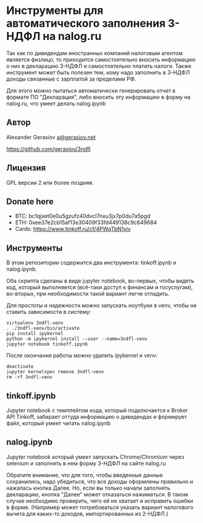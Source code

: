 # Инструменты для автоматического заполнения 3-НДФЛ на nalog.ru

Так как по дивидендам иностранных компаний налоговым агентом является физлицо, то приходится самостоятельно вносить информацию о них в декларацию 3-НДФЛ и самостоятельно платить налоги.
Также инструмент может быть полезен тем, кому надо заполнить в 3-НДФЛ доходы связанные с зарплатой за пределами РФ.

Для этого можно пытаться автоматически генерировать отчет в формате ПО "Декларация", либо вносить эту информацию в форму на nalog.ru, что умеет делать nalog.ipynb

## Автор

Alexander Gerasiov <a@gerasiov.net>

https://github.com/gerasiov/3ndfl

## Лицензия 
GPL версии 2 или более поздняя.

## Donate here

* BTC: bc1qjxet0e0u5gzufz40dvcl7nxu3jx7p0du7a5pgd
* ETH: 0xee37e2cb15af13e30409f33fd449138c9c649684
* Cards: https://www.tinkoff.ru/cf/4PWqTbN1xiv


## Инструменты

В этом репозитории содержится два инструмента: tinkoff.ipynb и nalog.ipynb.

Оба скрипта сделаны в виде jupyter notebook, во-первых, чтобы видеть код, который выполняется (всё-таки доступ к финансам и госуслугам), во-вторых, при необходимости такой вариант легче отладить.

Для простоты и надежности можно запускать ноутбуки в venv, чтобы не ставить зависимости в систему:
```
virtualenv 3ndfl-venv
. ./3ndfl-venv/bin/activate
pip install ipykernel
python -m ipykernel install --user --name=3ndfl-venv
jupyter notebook tinkoff.ipynb
```

После окончания работы можно удалить ipykernel и venv:
```
deactivate
jupyter kernelspec remove 3ndfl-venv
rm -rf 3ndfl-venv
```

## tinkoff.ipynb

Jupyter notebook с темплейтом кода, который подключается к Broker API Tinkoff, забирает оттуда информацию о дивидендах и формирует файл, который умеет читать nalog.ipynb

## nalog.ipynb

Jupyter notebook который умеет запускать Chrome/Chromium через selenium и заполнять в нем форму 3-НДФЛ на сайте nalog.ru

Обратите внимание, что для того, чтобы введенные данные сохранились, надо убедиться, что все доходы оформлены правильно и нажалась кнопка Далее. Но, если вы только начали заполнять декларацию, кнопка "Далее" может отказаться нажиматься. В таком случае необходимо проверить, чего ей не хватает и исправить ошибки в форме. (Например может потребоваться указать вариант налогового вычета для каких-то доходов, импортированных из 2-НДФЛ.)
